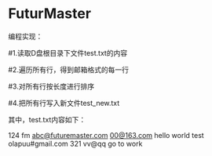 # FuturMaster
编程实现：

#1.读取D盘根目录下文件test.txt的内容

#2.遍历所有行，得到邮箱格式的每一行

#3.对所有行按长度进行排序

#4.把所有行写入新文件test_new.txt

其中，test.txt内容如下：

124
fm
abc@futuremaster.com
00@163.com
hello world
test
olapuu#gmail.com
321
vv@qq
go to work
